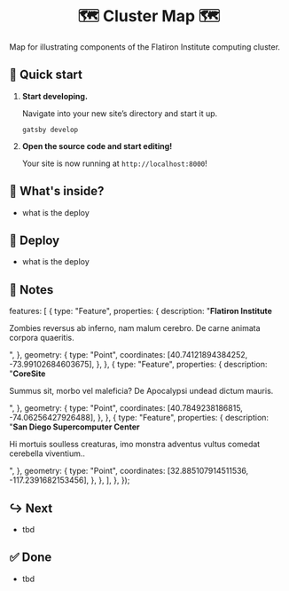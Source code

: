 <h1 align="center">
  🗺️ Cluster Map 🗺️
</h1>

Map for illustrating components of the Flatiron Institute computing cluster.

## 🚀 Quick start

1.  **Start developing.**

    Navigate into your new site’s directory and start it up.

    ```shell
    gatsby develop
    ```

1.  **Open the source code and start editing!**

    Your site is now running at `http://localhost:8000`!


## 🧐 What's inside?

- what is the deploy


## 💫 Deploy

- what is the deploy


## 📝 Notes

features: [
  {
    type: "Feature",
    properties: {
      description:
        "<strong>Flatiron Institute</strong><p>Zombies reversus ab inferno, nam malum cerebro.  De carne animata corpora quaeritis. </p>",
    },
    geometry: {
      type: "Point",
      coordinates: [40.74121894384252, -73.99102684603675],
    },
  },
  {
    type: "Feature",
    properties: {
      description:
        "<strong>CoreSite</strong><p>Summus sit​​, morbo vel maleficia? De Apocalypsi undead dictum mauris.</p>",
    },
    geometry: {
      type: "Point",
      coordinates: [40.7849238186815, -74.06256427926488],
    },
  },
  {
    type: "Feature",
    properties: {
      description:
        "<strong>San Diego Supercomputer Center</strong><p> Hi mortuis soulless creaturas, imo monstra adventus vultus comedat cerebella viventium..</p>",
    },
    geometry: {
      type: "Point",
      coordinates: [32.885107914511536, -117.2391682153456],
    },
  },
],
},
});


## ↪️ Next

- tbd


## ✅ Done

- tbd